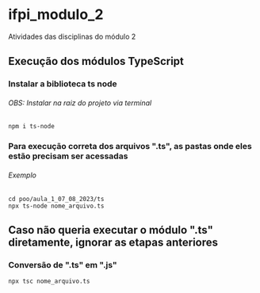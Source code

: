 # ifpi_modulo_2
Atividades das disciplinas do módulo 2

## Execução dos módulos TypeScript
### Instalar a biblioteca ts node
###### OBS: Instalar na raiz do projeto via terminal
`npm i ts-node`

### Para execução correta dos arquivos ".ts", as pastas onde eles estão precisam ser acessadas
###### Exemplo
```
cd poo/aula_1_07_08_2023/ts
npx ts-node nome_arquivo.ts
```

## Caso não queria executar o módulo ".ts" diretamente, ignorar as etapas anteriores
### Conversão de ".ts" em ".js"
`npx tsc nome_arquivo.ts`